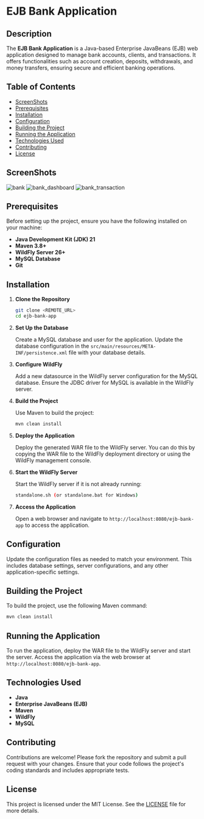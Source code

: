 # EJB Bank Application

## Description

The **EJB Bank Application** is a Java-based Enterprise JavaBeans (EJB) web application designed to manage bank accounts, clients, and transactions. It offers functionalities such as account creation, deposits, withdrawals, and money transfers, ensuring secure and efficient banking operations.

## Table of Contents
- [ScreenShots](#ScreenShots)
- [Prerequisites](#prerequisites)
- [Installation](#installation)
- [Configuration](#configuration)
- [Building the Project](#building-the-project)
- [Running the Application](#running-the-application)
- [Technologies Used](#technologies-used)
- [Contributing](#contributing)
- [License](#license)

 ## ScreenShots

![bank](https://github.com/user-attachments/assets/2d26a179-f187-469c-a817-a31c41e35ff2)
 ![bank_dashboard](https://github.com/user-attachments/assets/09c6cd2e-6f45-4011-8895-13dcfb060109)
  ![bank_transaction](https://github.com/user-attachments/assets/5799d168-13b8-4aba-9f77-de0b5383a359)




## Prerequisites


Before setting up the project, ensure you have the following installed on your machine:

- **Java Development Kit (JDK) 21**
- **Maven 3.8+**
- **WildFly Server 26+**
- **MySQL Database**
- **Git**

## Installation

1. **Clone the Repository**

   ```bash
   git clone <REMOTE_URL>
   cd ejb-bank-app
   ```

2. **Set Up the Database**

   Create a MySQL database and user for the application. Update the database configuration in the `src/main/resources/META-INF/persistence.xml` file with your database details.

3. **Configure WildFly**

   Add a new datasource in the WildFly server configuration for the MySQL database. Ensure the JDBC driver for MySQL is available in the WildFly server.

4. **Build the Project**

   Use Maven to build the project:

   ```bash
   mvn clean install
   ```

5. **Deploy the Application**

   Deploy the generated WAR file to the WildFly server. You can do this by copying the WAR file to the WildFly deployment directory or using the WildFly management console.

6. **Start the WildFly Server**

   Start the WildFly server if it is not already running:

   ```bash
   standalone.sh (or standalone.bat for Windows)
   ```

7. **Access the Application**

   Open a web browser and navigate to `http://localhost:8080/ejb-bank-app` to access the application.

## Configuration

Update the configuration files as needed to match your environment. This includes database settings, server configurations, and any other application-specific settings.

## Building the Project

To build the project, use the following Maven command:

```bash
mvn clean install
```

## Running the Application

To run the application, deploy the WAR file to the WildFly server and start the server. Access the application via the web browser at `http://localhost:8080/ejb-bank-app`.



## Technologies Used

- **Java**
- **Enterprise JavaBeans (EJB)**
- **Maven**
- **WildFly**
- **MySQL**

## Contributing

Contributions are welcome! Please fork the repository and submit a pull request with your changes. Ensure that your code follows the project's coding standards and includes appropriate tests.

## License

This project is licensed under the MIT License. See the [LICENSE](LICENSE) file for more details.
